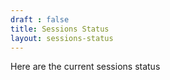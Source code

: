 ```yaml
---
draft : false
title: Sessions Status
layout: sessions-status
---
```


Here are the current sessions status
